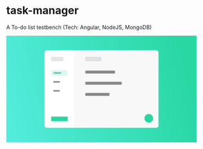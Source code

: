 # task-manager
 A To-do list testbench (Tech: Angular, NodeJS, MongoDB)
 
 ![Design Illustration](App_Illustration.png)
